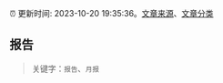 :alarm_clock: 更新时间: 2023-10-20 19:35:36。[文章来源](/README.md)、[文章分类](/TAGS.md)

## 报告


> 关键字：`报告`、`月报`



